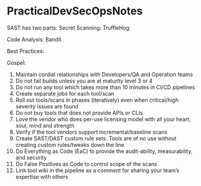 # PracticalDevSecOpsNotes
SAST has two parts: 
Secret Scanning: 
TruffleHog 

Code Analysis: 
Bandit 

Best Practices: 

Gospel: 
1. Maintain cordial relationships with Developers/QA and Operation teams
2. Do not fail builds unless you are at maturity level 3 or 4
3. Do not run any tool which takes more than 10 minutes in CI/CD pipelines
4. Create separate jobs for each tool/scan
5. Roll out tools/scans in phases (iteratively) even when critical/high severity issues are found
6. Do not buy tools that does not provide APIs or CLIs
7. Love the vendor who does per-use licensing model with all your heart, soul, mind and strength
8. Verify if the tool vendors support incremental/baseline scans
9. Create SAST/DAST custom rule sets. Tools are of no use without creating custom rules/tweaks down the line
10. Do Everything as Code (EaC) to provide the audit-ability, measurability, and security
11. Do False Positives as Code to control scope of the scans
12. Link tool wiki in the pipeline as a comment for sharing your team’s expertise with others
